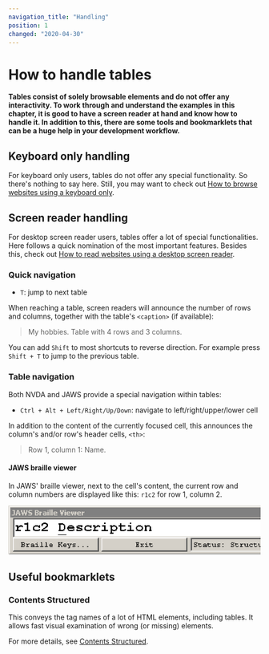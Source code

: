 ```yaml
---
navigation_title: "Handling"
position: 1
changed: "2020-04-30"
---
```


# How to handle tables

**Tables consist of solely browsable elements and do not offer any interactivity. To work through and understand the examples in this chapter, it is good to have a screen reader at hand and know how to handle it. In addition to this, there are some tools and bookmarklets that can be a huge help in your development workflow.**

## Keyboard only handling

For keyboard only users, tables do not offer any special functionality. So there's nothing to say here. Still, you may want to check out [How to browse websites using a keyboard only](/knowledge/keyboard-only/browsing-websites).

## Screen reader handling

For desktop screen reader users, tables offer a lot of special functionalities. Here follows a quick nomination of the most important features. Besides this, check out [How to read websites using a desktop screen reader](/knowledge/screen-readers/desktop/reading-websites).

### Quick navigation

- `T`: jump to next table

When reaching a table, screen readers will announce the number of rows and columns, together with the table's `<caption>` (if available):

> My hobbies. Table with 4 rows and 3 columns.

You can add `Shift` to most shortcuts to reverse direction. For example press `Shift + T` to jump to the previous table.

### Table navigation

Both NVDA and JAWS provide a special navigation within tables:

- `Ctrl + Alt + Left/Right/Up/Down`: navigate to left/right/upper/lower cell

In addition to the content of the currently focused cell, this announces the column's and/or row's header cells, `<th>`:

> Row 1, column 1: Name.

#### JAWS braille viewer

In JAWS' braille viewer, next to the cell's content, the current row and column numbers are displayed like this: `r1c2` for row 1, column 2.

![JAWS braille viewer with table row and column](_media/jaws-braille-viewer-with-table-row-and-column.png)

## Useful bookmarklets

### Contents Structured

This conveys the tag names of a lot of HTML elements, including tables. It allows fast visual examination of wrong (or missing) elements.

For more details, see [Contents Structured](/setup/browsers/bookmarklets/contents-structured).
